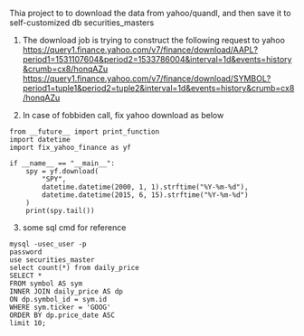 Thia project to to download the data from yahoo/quandl, 
and then save it to self-customized db securities_masters

1. The download job is trying to construct the following request to yahoo
https://query1.finance.yahoo.com/v7/finance/download/AAPL?period1=1531107604&period2=1533786004&interval=1d&events=history&crumb=cx8/honqAZu
https://query1.finance.yahoo.com/v7/finance/download/SYMBOL?period1=tuple1&period2=tuple2&interval=1d&events=history&crumb=cx8/honqAZu

2. In case of fobbiden call, fix yahoo download as below
```buildoutcfg
from __future__ import print_function
import datetime
import fix_yahoo_finance as yf

if __name__ == "__main__":
    spy = yf.download(
        "SPY",
        datetime.datetime(2000, 1, 1).strftime("%Y-%m-%d"),
        datetime.datetime(2015, 6, 15).strftime("%Y-%m-%d")
    )
    print(spy.tail())
```
   
3. some sql cmd for reference
```buildoutcfg
mysql -usec_user -p
password
use securities_master
select count(*) from daily_price 
SELECT *
FROM symbol AS sym
INNER JOIN daily_price AS dp
ON dp.symbol_id = sym.id
WHERE sym.ticker = 'GOOG'
ORDER BY dp.price_date ASC
limit 10;
``` 
